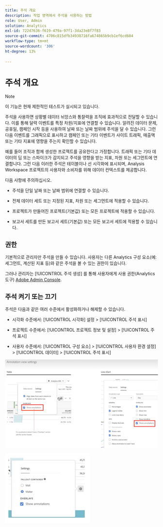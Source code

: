 ```yaml
---
title: 주석 개요
description: 작업 영역에서 주석을 사용하는 방법
role: User, Admin
solution: Analytics
exl-id: 722d7636-f619-479a-97f1-3da23e8f7f83
source-git-commit: 4706c815dfb34938716fa674865b9cb1ef6cd604
workflow-type: tm+mt
source-wordcount: '306'
ht-degree: 13%

---
```


# 주석 개요

>[!NOTE]
>
>이 기능은 현재 제한적인 테스트가 실시되고 있습니다.

주석을 사용하면 상황별 데이터 뉘앙스와 통찰력을 조직에 효과적으로 전달할 수 있습니다. 이를 통해 달력 이벤트를 특정 차원/지표에 연결할 수 있습니다. 알려진 데이터 문제, 공휴일, 캠페인 시작 등을 사용하여 날짜 또는 날짜 범위에 주석을 달 수 있습니다. 그런 다음 이벤트를 그래픽으로 표시하고 캠페인 또는 기타 이벤트가 사이트 트래픽, 매출액 또는 기타 지표에 영향을 주는지 확인할 수 있습니다.

예를 들어 조직과 함께 생성한 프로젝트를 공유한다고 가정합니다. 트래픽 또는 기타 데이터의 딥 또는 스파이크가 감지되고 주석을 영향을 받는 지표, 차원 또는 세그먼트에 연결합니다. 그런 다음 이러한 주석은 테이블이나 선 시각화에 표시되며, Analysis Workspace 프로젝트의 사용자와 소비자를 위해 데이터 컨텍스트를 제공합니다.

다음 사항에 주의하십시오.

* 주석을 단일 날짜 또는 날짜 범위에 연결할 수 있습니다.

* 전체 데이터 세트 또는 지정된 지표, 차원 또는 세그먼트에 적용할 수 있습니다.

* 프로젝트가 만들어진 프로젝트(기본값) 또는 모든 프로젝트에 적용할 수 있습니다.

* 보고서 세트를 만든 보고서 세트(기본값) 또는 모든 보고서 세트에 적용할 수 있습니다.

## 권한

기본적으로 관리자만 주석을 만들 수 있습니다. 사용자는 다른 Analytics 구성 요소(예: 세그먼트, 계산된 지표 등)와 같은 주석을 볼 수 있는 권한이 있습니다.

그러나 관리자는 [!UICONTROL 주석 생성] 를 통해 사용자에게 사용 권한(Analytics 도구) [Adobe Admin Console](https://experienceleague.adobe.com/docs/analytics/admin/admin-console/permissions/analytics-tools.html?lang=en).

## 주석 켜기 또는 끄기

주석은 다음과 같은 여러 수준에서 활성화하거나 해제할 수 있습니다.

* 시각화 수준에서: [!UICONTROL 시각화] 설정 > [!UICONTROL 주석 표시]

* 프로젝트 수준에서: [!UICONTROL 프로젝트 정보 및 설정] > [!UICONTROL 주석 표시]

* 사용자 수준에서: [!UICONTROL 구성 요소] > [!UICONTROL 사용자 환경 설정] > [!UICONTROL 데이터] > [!UICONTROL 주석 표시]

![](assets/show-ann.png)

![](assets/show-ann2.png)

